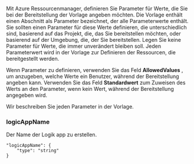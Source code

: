Mit Azure Ressourcenmanager, definieren Sie Parameter für Werte, die Sie bei der Bereitstellung der Vorlage angeben möchten. Die Vorlage enthält einen Abschnitt als Parameter bezeichnet, der alle Parameterwerte enthält.
Sie sollten einen Parameter für diese Werte definieren, die unterschiedlich sind, basierend auf das Projekt, die, das Sie bereitstellen möchten, oder basierend auf der Umgebung, die, der Sie bereitstellen. Legen Sie keine Parameter für Werte, die immer unverändert bleiben soll. Jeden Parameterwert wird in der Vorlage zur Definieren der Ressourcen, die bereitgestellt werden. 

Wenn Parameter zu definieren, verwenden Sie das Feld **AllowedValues** , um anzugeben, welche Werte ein Benutzer, während der Bereitstellung angeben kann. Verwenden Sie das Feld **Standardwert** zum Zuweisen des Werts an den Parameter, wenn kein Wert, während der Bereitstellung angegeben wird.

Wir beschreiben Sie jeden Parameter in der Vorlage.

### <a name="logicappname"></a>logicAppName

Der Name der Logik app zu erstellen.

    "logicAppName": {
        "type": "string"
    }